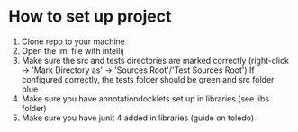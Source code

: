 # How to set up project
1. Clone repo to your machine
2. Open the iml file with intellij
3. Make sure the src and tests directories are marked correctly (right-click -> 'Mark Directory as' -> 'Sources Root'/'Test Sources Root') If configured correctly, the tests folder should be green and src folder blue
4. Make sure you have annotationdocklets set up in libraries (see libs folder)
5. Make sure you have junit 4 added in libraries (guide on toledo)
